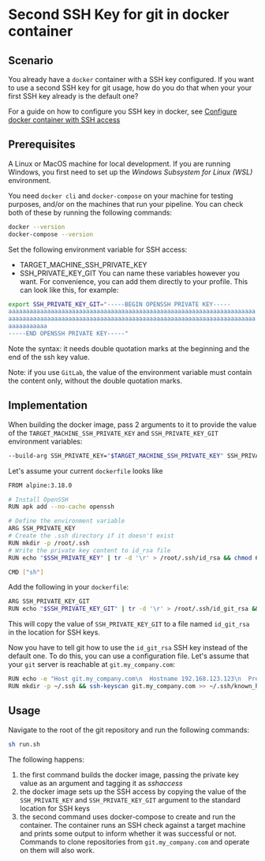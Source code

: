# Second SSH Key for git in docker container

## Scenario

You already have a `docker` container with a SSH key configured. If you want to use a second SSH key for git usage, how do you do that when your your first SSH key already is the default one?

For a guide on how to configure you SSH key in docker, see [Configure docker container with SSH access](https://github.com/Frunza/configure-docker-container-with-ssh-access)

## Prerequisites

A Linux or MacOS machine for local development. If you are running Windows, you first need to set up the *Windows Subsystem for Linux (WSL)* environment.

You need `docker cli` and `docker-compose` on your machine for testing purposes, and/or on the machines that run your pipeline.
You can check both of these by running the following commands:
```sh
docker --version
docker-compose --version
```

Set the following environment variable for SSH access:
- TARGET_MACHINE_SSH_PRIVATE_KEY
- SSH_PRIVATE_KEY_GIT
You can name these variables however you want. For convenience, you can add them directly to your profile. This can look like this, for example:
```sh
export SSH_PRIVATE_KEY_GIT="-----BEGIN OPENSSH PRIVATE KEY-----
aaaaaaaaaaaaaaaaaaaaaaaaaaaaaaaaaaaaaaaaaaaaaaaaaaaaaaaaaaaaaaaaaaaaaa
aaaaaaaaaaaaaaaaaaaaaaaaaaaaaaaaaaaaaaaaaaaaaaaaaaaaaaaaaaaaaaaaaaaaaa
aaaaaaaaaaa
-----END OPENSSH PRIVATE KEY-----"
```
Note the syntax: it needs double quotation marks at the beginning and the end of the ssh key value.

Note: if you use `GitLab`, the value of the environment variable must contain the content only, without the double quotation marks.

## Implementation

When building the docker image, pass 2 arguments to it to provide the value of the `TARGET_MACHINE_SSH_PRIVATE_KEY` and `SSH_PRIVATE_KEY_GIT` environment variables:
```sh
--build-arg SSH_PRIVATE_KEY="$TARGET_MACHINE_SSH_PRIVATE_KEY" SSH_PRIVATE_KEY="$SSH_PRIVATE_KEY"
```

Let's assume your current `dockerfile` looks like
```sh
FROM alpine:3.18.0

# Install OpenSSH
RUN apk add --no-cache openssh

# Define the environment variable
ARG SSH_PRIVATE_KEY
# Create the .ssh directory if it doesn't exist
RUN mkdir -p /root/.ssh
# Write the private key content to id_rsa file
RUN echo "$SSH_PRIVATE_KEY" | tr -d '\r' > /root/.ssh/id_rsa && chmod 600 /root/.ssh/id_rsa

CMD ["sh"]
```

Add the following in your `dockerfile`:
```sh
ARG SSH_PRIVATE_KEY_GIT
RUN echo "$SSH_PRIVATE_KEY_GIT" | tr -d '\r' > /root/.ssh/id_git_rsa && chmod 600 /root/.ssh/id_git_rsa
```
This will copy the value of `SSH_PRIVATE_KEY_GIT` to a file named `id_git_rsa` in the location for SSH keys.

Now you have to tell git how to use the `id_git_rsa` SSH key instead of the default one. To do this, you can use a configuration file. Let's assume that your `git` server is reachable at `git.my_company.com`:
```sh
RUN echo -e "Host git.my_company.com\n  Hostname 192.168.123.123\n  PreferredAuthentications publickey\n  IdentityFile /root/.ssh/id_git_rsa\n  StrictHostKeyChecking no" >> /root/.ssh/config
RUN mkdir -p ~/.ssh && ssh-keyscan git.my_company.com >> ~/.ssh/known_hosts
```

## Usage

Navigate to the root of the git repository and run the following commands:
```sh
sh run.sh 
```

The following happens:
1) the first command builds the docker image, passing the private key value as an argument and tagging it as *sshaccess*
2) the docker image sets up the SSH access by copying the value of the `SSH_PRIVATE_KEY` and `SSH_PRIVATE_KEY_GIT` argument to the standard location for SSH keys
3) the second command uses docker-compose to create and run the container. The container runs an SSH check against a target machine and prints some output to inform whether it was successful or not. Commands to clone repositories from `git.my_company.com` and operate on them will also work.
